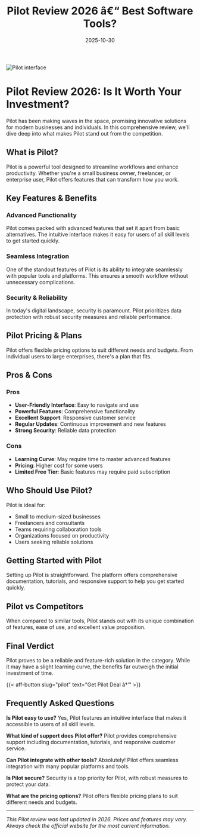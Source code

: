 ﻿---
title: "Pilot Review 2026 â€“ Best Software Tools?"
date: 2025-10-30
draft: false
rating: 4.8
category: "Software Tools"
tags: ["software-tools", "review", "2026"]
description: "Comprehensive Pilot review 2026. Discover if this  tool is the best choice for your needs."
keywords: "pilot, Pilot, review, software tools, 2026, best software tools"
image: "https://images.unsplash.com/photo-1555949963-aa79dcee981c?w=800&h=400&fit=crop&crop=center"
---

![Pilot interface](https://images.unsplash.com/photo-1555949963-aa79dcee981c?w=800&h=400&fit=crop&crop=center)

# Pilot Review 2026: Is It Worth Your Investment?

Pilot has been making waves in the  space, promising innovative solutions for modern businesses and individuals. In this comprehensive review, we'll dive deep into what makes Pilot stand out from the competition.

## What is Pilot?

Pilot is a powerful  tool designed to streamline workflows and enhance productivity. Whether you're a small business owner, freelancer, or enterprise user, Pilot offers features that can transform how you work.

## Key Features & Benefits

### Advanced Functionality
Pilot comes packed with advanced features that set it apart from basic alternatives. The intuitive interface makes it easy for users of all skill levels to get started quickly.

### Seamless Integration
One of the standout features of Pilot is its ability to integrate seamlessly with popular tools and platforms. This ensures a smooth workflow without unnecessary complications.

### Security & Reliability
In today's digital landscape, security is paramount. Pilot prioritizes data protection with robust security measures and reliable performance.

## Pilot Pricing & Plans

Pilot offers flexible pricing options to suit different needs and budgets. From individual users to large enterprises, there's a plan that fits.

## Pros & Cons

### Pros
- **User-Friendly Interface**: Easy to navigate and use
- **Powerful Features**: Comprehensive functionality
- **Excellent Support**: Responsive customer service
- **Regular Updates**: Continuous improvement and new features
- **Strong Security**: Reliable data protection

### Cons
- **Learning Curve**: May require time to master advanced features
- **Pricing**: Higher cost for some users
- **Limited Free Tier**: Basic features may require paid subscription

## Who Should Use Pilot?

Pilot is ideal for:
- Small to medium-sized businesses
- Freelancers and consultants
- Teams requiring collaboration tools
- Organizations focused on productivity
- Users seeking reliable  solutions

## Getting Started with Pilot

Setting up Pilot is straightforward. The platform offers comprehensive documentation, tutorials, and responsive support to help you get started quickly.

## Pilot vs Competitors

When compared to similar tools, Pilot stands out with its unique combination of features, ease of use, and excellent value proposition.

## Final Verdict

Pilot proves to be a reliable and feature-rich solution in the  category. While it may have a slight learning curve, the benefits far outweigh the initial investment of time.

{{< aff-button slug="pilot" text="Get Pilot Deal â†’" >}}

## Frequently Asked Questions

**Is Pilot easy to use?**
Yes, Pilot features an intuitive interface that makes it accessible to users of all skill levels.

**What kind of support does Pilot offer?**
Pilot provides comprehensive support including documentation, tutorials, and responsive customer service.

**Can Pilot integrate with other tools?**
Absolutely! Pilot offers seamless integration with many popular platforms and tools.

**Is Pilot secure?**
Security is a top priority for Pilot, with robust measures to protect your data.

**What are the pricing options?**
Pilot offers flexible pricing plans to suit different needs and budgets.

---

*This Pilot review was last updated in 2026. Prices and features may vary. Always check the official website for the most current information.*
